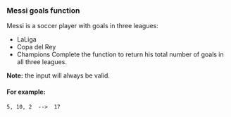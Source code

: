 ### Messi goals function
Messi is a soccer player with goals in three leagues:

* LaLiga
* Copa del Rey
* Champions
Complete the function to return his total number of goals in all three leagues.

**Note:** the input will always be valid.

#### For example:

```5, 10, 2  -->  17```